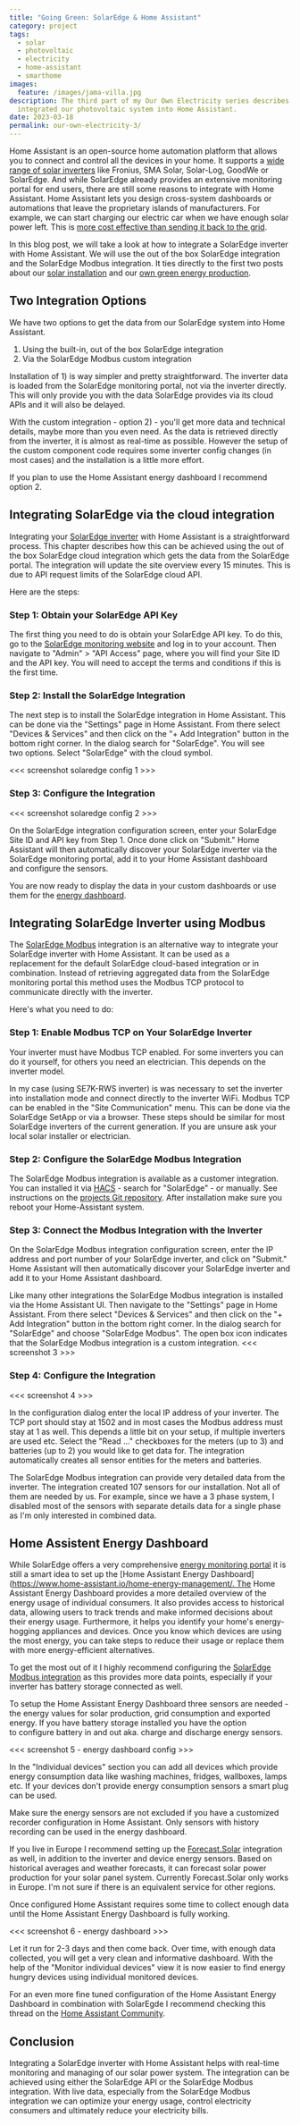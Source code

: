 ```yaml
---
title: "Going Green: SolarEdge & Home Assistant"
category: project
tags:
  - solar
  - photovoltaic
  - electricity
  - home-assistant
  - smarthome
images:
  feature: /images/jama-villa.jpg
description: The third part of my Our Own Electricity series describes how I
  integrated our photovoltaic system into Home Assistant.
date: 2023-03-18
permalink: our-own-electricity-3/
---
```

Home Assistant is an open-source home automation platform that allows you to connect and control all the devices in your home. It supports a [wide range of solar inverters](https://www.home-assistant.io/integrations/#energy) like Fronius, SMA Solar, Solar-Log, GoodWe or SolarEdge. And while SolarEdge already provides an extensive monitoring portal for end users, there are still some reasons to integrate with Home Assistant. Home Assistant lets you design cross-system dashboards or automations that leave the proprietary islands of manufacturers. For example, we can start charging our electric car when we have enough solar power left. This is [more cost effective than sending it back to the grid](/our-own-electricity-2/#making-the-maths).

In this blog post, we will take a look at how to integrate a SolarEdge inverter with Home Assistant. We will use the out of the box SolarEdge integration and the SolarEdge Modbus integration. It ties directly to the first two posts about our [solar installation](/our-own-electricity-1/) and our [own green energy production](/our-own-electricity-2/).

## Two Integration Options

We have two options to get the data from our SolarEdge system into Home Assistant.

1) Using the built-in, out of the box SolarEdge integration
2) Via the SolarEdge Modbus custom integration

Installation of 1) is way simpler and pretty straightforward. The inverter data is loaded from the SolarEdge monitoring portal, not via the inverter directly. This will only provide you with the data SolarEdge provides via its cloud APIs and it will also be delayed.

With the custom integration - option 2) - you'll get more data and technical details, maybe more than you even need. As the data is retrieved directly from the inverter, it is almost as real-time as possible. However the setup of the custom component code requires some inverter config changes (in most cases) and the installation is a little more effort.

If you plan to use the Home Assistant energy dashboard I recommend option 2.

## Integrating SolarEdge via the cloud integration

Integrating your [SolarEdge inverter](https://www.home-assistant.io/integrations/solaredge/) with Home Assistant is a straightforward process. This chapter describes how this can be achieved using the out of the box SolarEdge cloud integration which gets the data from the SolarEdge portal. The integration will update the site overview every 15 minutes. This is due to API request limits of the SolarEdge cloud API.

Here are the steps:

### Step 1: Obtain your SolarEdge API Key

The first thing you need to do is obtain your SolarEdge API key. To do this, go to the [SolarEdge monitoring website](https://monitoring.solaredge.com) and log in to your account. Then navigate to "Admin" > "API Access" page, where you will find your Site ID and the API key. You will need to accept the terms and conditions if this is the first time.

### Step 2: Install the SolarEdge Integration

The next step is to install the SolarEdge integration in Home Assistant. This can be done via the "Settings" page in Home Assistant. From there select "Devices & Services" and then click on the "+ Add Integration" button in the bottom right corner. In the dialog search for "SolarEdge". You will see two options. Select "SolarEdge" with the cloud symbol.

<<< screenshot solaredge config 1 >>>

### Step 3: Configure the Integration

<<< screenshot solaredge config 2 >>>

On the SolarEdge integration configuration screen, enter your SolarEdge Site ID and API key from Step 1. Once done click on "Submit." Home Assistant will then automatically discover your SolarEdge inverter via the SolarEdge monitoring portal, add it to your Home Assistant dashboard and configure the sensors.

You are now ready to display the data in your custom dashboards or use them for the [energy dashboard](...).

## Integrating SolarEdge Inverter using Modbus

The [SolarEdge Modbus](https://github.com/binsentsu/home-assistant-solaredge-modbus) integration is an alternative way to integrate your SolarEdge inverter with Home Assistant. It can be used as a replacement for the default SolarEdge cloud-based integration or in combination. Instead of retrieving aggregated data from the SolarEdge monitoring portal this method uses the Modbus TCP protocol to communicate directly with the inverter.

Here's what you need to do:

### Step 1: Enable Modbus TCP on Your SolarEdge Inverter

Your inverter must have Modbus TCP enabled. For some inverters you can do it yourself, for others you need an electrician. This depends on the inverter model.

In my case (using SE7K-RWS inverter) is was necessary to set the inverter into installation mode and connect directly to the inverter WiFi. Modbus TCP can be enabled in the "Site Communication" menu. This can be done via the SolarEdge SetApp or via a browser. These steps should be similar for most SolarEdge inverters of the current generation. If you are unsure ask your local solar installer or electrician.

### Step 2: Configure the SolarEdge Modbus Integration

The SolarEdge Modbus integration is available as a customer integration. You can installed it via [HACS](https://hacs.xyz) - search for "SolarEdge" - or manually. See instructions on the [projects Git repository](https://github.com/binsentsu/home-assistant-solaredge-modbus).
After installation make sure you reboot your Home-Assistant system.

### Step 3: Connect the Modbus Integration with the Inverter

On the SolarEdge Modbus integration configuration screen, enter the IP address and port number of your SolarEdge inverter, and click on "Submit." Home Assistant will then automatically discover your SolarEdge inverter and add it to your Home Assistant dashboard.

Like many other integrations the SolarEdge Modbus integration is installed via the Home Assistant UI. Then navigate to the "Settings" page in Home Assistant. From there select "Devices & Services" and then click on the "+ Add Integration" button in the bottom right corner. In the dialog search for "SolarEdge" and choose "SolarEdge Modbus". The open box icon indicates that the SolarEdge Modbus integration is a custom integration.
<<< screenshot 3 >>>

### Step 4: Configure the Integration

<<< screenshot 4 >>>

In the configuration dialog enter the local IP address of your inverter. The TCP port should stay at 1502 and in most cases the Modbus address must stay at 1 as well. This depends a little bit on your setup, if multiple inverters are used etc. Select the "Read ..." checkboxes for the meters (up to 3) and batteries (up to 2) you would like to get data for. The integration automatically creates all sensor entities for the meters and batteries.

The SolarEdge Modbus integration can provide very detailed data from the inverter. The integration created 107 sensors for our installation. Not all of them are needed by us. For example, since we have a 3 phase system, I disabled most of the sensors with separate details data for a single phase as I'm only interested in combined data.

## Home Assistent Energy Dashboard

While SolarEdge offers a very comprehensive [energy monitoring portal](https://monitoring.solaredge.com) it is still a smart idea to set up the [Home Assistant Energy Dashboard](https://www.home-assistant.io/home-energy-management/. The Home Assistant Energy Dashboard provides a more detailed overview of the energy usage of individual consumers. It also provides access to historical data, allowing users to track trends and make informed decisions about their energy usage. Furthermore, it helps you identify your home's energy-hogging appliances and devices. Once you know which devices are using the most energy, you can take steps to reduce their usage or replace them with more energy-efficient alternatives.

To get the most out of it I highly recommend configuring the [SolarEdge Modbus integration](#xxxxxxxx) as this provides more data points, especially if your inverter has battery storage connected as well.

To setup the Home Assistant Energy Dashboard three sensors are needed - the energy values for solar production, grid consumption and exported energy. If you have battery storage installed you have the option to configure battery in and out aka. charge and discharge energy sensors.

<<< screenshot 5 - energy dashboard config >>>

In the "Individual devices" section you can add all devices which provide energy consumption data like washing machines, fridges, wallboxes, lamps etc. If your devices don't provide energy consumption sensors a smart plug can be used.

Make sure the energy sensors are not excluded if you have a customized recorder configuration in Home Assistant. Only sensors with history recording can be used in the energy dashboard.

If you live in Europe I recommend setting up the [Forecast.Solar](https://www.home-assistant.io/integrations/forecast_solar/) integration as well, in addition to the inverter and device energy sensors. Based on historical averages and weather forecasts, it can forecast solar power production for your solar panel system. Currently Forecast.Solar only works in Europe. I'm not sure if there is an equivalent service for other regions.

Once configured Home Assistant requires some time to collect enough data until the Home Assistant Energy Dashboard is fully working.

<<< screenshot 6 - energy dashboard >>>

Let it run for 2-3 days and then come back. Over time, with enough data collected, you will get a very clean and informative dashboard. With the help of the "Monitor individual devices" view it is now easier to find energy hungry devices using individual monitored devices.

For an even more fine tuned configuration of the Home Assistant Energy Dashboard in combination with SolarEgde I recommend checking this thread on the [Home Assistant Community](https://community.home-assistant.io/t/updated-solaredge-modbus-full-setup-guide-with-energy-dashboard-integration-for-installations-with-battery-connected/340956).

## Conclusion

Integrating a SolarEdge inverter with Home Assistant helps with real-time monitoring and managing of our solar power system. The integration can be achieved using either the SolarEdge API or the SolarEdge Modbus integration. With live data, especially from the SolarEdge Modbus integration we can optimize your energy usage, control electricity consumers and ultimately reduce your electricity bills.